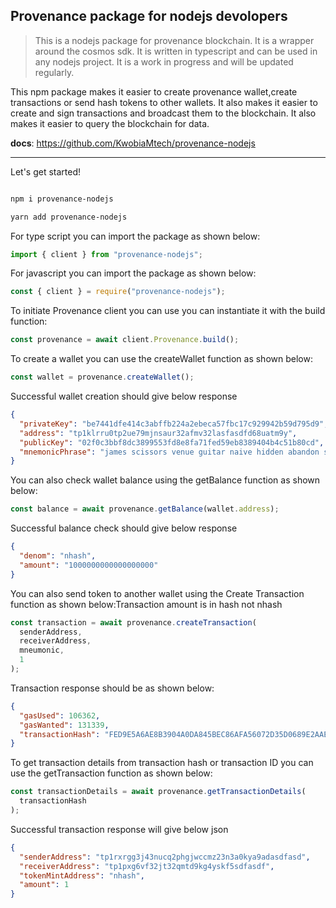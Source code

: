 ## Provenance package for nodejs devolopers

> This is a nodejs package for provenance blockchain. It is a wrapper around the cosmos sdk. It is written in typescript and can be used in any nodejs project. It is a work in progress and will be updated regularly.

This npm package makes it easier to create provenance wallet,create transactions or send hash tokens to other wallets. It also makes it easier to create and sign transactions and broadcast them to the blockchain. It also makes it easier to query the blockchain for data.

**docs**: https://github.com/KwobiaMtech/provenance-nodejs

---

Let's get started!

```sh

npm i provenance-nodejs

yarn add provenance-nodejs

```

For type script you can import the package as shown below:

```typescript
import { client } from "provenance-nodejs";
```

For javascript you can import the package as shown below:

```javascript
const { client } = require("provenance-nodejs");
```

To initiate Provenance client you can use you can instantiate it with the build function:

```typescript
const provenance = await client.Provenance.build();
```

To create a wallet you can use the createWallet function as shown below:

```typescript
const wallet = provenance.createWallet();
```

Successful wallet creation should give below response

```json
{
  "privateKey": "be7441dfe414c3abffb224a2ebeca57fbc17c929942b59d795d9",
  "address": "tp1klrru0tp2ue79mjnsaur32afmv32lasfasdfd68uatm9y",
  "publicKey": "02f0c3bbf8dc3899553fd8e8fa71fed59eb8389404b4c51b80cd",
  "mnemonicPhrase": "james scissors venue guitar naive hidden abandon spot snow luggage lock akon"
}
```

You can also check wallet balance using the getBalance function as shown below:

```typescript
const balance = await provenance.getBalance(wallet.address);
```

Successful balance check should give below response

```json
{
  "denom": "nhash",
  "amount": "1000000000000000000"
}
```

You can also send token to another wallet using the Create Transaction function as shown below:Transaction amount is in hash not nhash

```typescript
const transaction = await provenance.createTransaction(
  senderAddress,
  receiverAddress,
  mneumonic,
  1
);
```

Transaction response should be as shown below:

```json
{
  "gasUsed": 106362,
  "gasWanted": 131339,
  "transactionHash": "FED9E5A6AE8B3904A0DA845BEC86AFA56072D35D0689E2AAE0F41F72B83E6562"
}
```

To get transaction details from transaction hash or transaction ID you can use the getTransaction function as shown below:

```typescript
const transactionDetails = await provenance.getTransactionDetails(
  transactionHash
);
```

Successful transaction response will give below json

```json
{
  "senderAddress": "tp1rxrgg3j43nucq2phgjwccmz23n3a0kya9adasdfasd",
  "receiverAddress": "tp1pxg6vf32jt32qmtd9kg4yskf5sdfasdf",
  "tokenMintAddress": "nhash",
  "amount": 1
}
```

